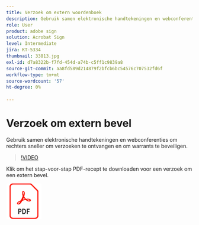 ```yaml
---
title: Verzoek om extern woordenboek
description: Gebruik samen elektronische handtekeningen en webconferenties om rechters sneller om verzoeken te ontvangen en om warrants te beveiligen
role: User
product: adobe sign
solution: Acrobat Sign
level: Intermediate
jira: KT-5334
thumbnail: 33813.jpg
exl-id: d7a8322b-f7fd-454d-a74b-c5ff1c9839a8
source-git-commit: aa8fd589d214879f2bfcb6bc54576c707532fd6f
workflow-type: tm+mt
source-wordcount: '57'
ht-degree: 0%

---
```


# Verzoek om extern bevel

Gebruik samen elektronische handtekeningen en webconferenties om rechters sneller om verzoeken te ontvangen en om warrants te beveiligen.

>[!VIDEO](https://video.tv.adobe.com/v/33813?quality=12&learn=on&hidetitle=true)

Klik om het stap-voor-stap PDF-recept te downloaden voor een verzoek om een extern bevel.

[![PDF-ontvanger downloaden](../assets/acrobat_PDF_96.png)](../assets/UseCaseRecipe-EN-Remote-Warrant-Request.pdf)
